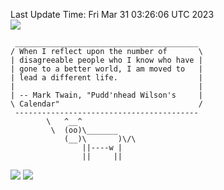 Last Update Time: 
Fri Mar 31 03:26:06 UTC 2023
<br>![](https://img.shields.io/badge/%E5%A4%A7%E5%AE%B6-%E5%AE%89%E5%AE%89-green)<br>
```
 _________________________________________
/ When I reflect upon the number of       \
| disagreeable people who I know who have |
| gone to a better world, I am moved to   |
| lead a different life.                  |
|                                         |
| -- Mark Twain, "Pudd'nhead Wilson's     |
\ Calendar"                               /
 -----------------------------------------
        \   ^__^
         \  (oo)\_______
            (__)\       )\/\
                ||----w |
                ||     ||
```
![](https://github-readme-stats.vercel.app/api?username=chenlitw)
![](https://github-readme-stats.vercel.app/api/top-langs/?username=chenlitw)
